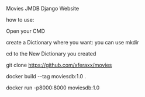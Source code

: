 Movies JMDB Django Website

how to use:

Open your CMD

create a Dictionary where you want: you can use mkdir

cd to the New Dictionary you created

git clone https://github.com/xferaxx/movies


docker build --tag moviesdb:1.0 .

docker run -p8000:8000 moviesdb:1.0




